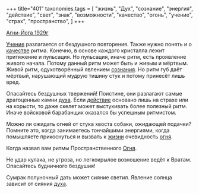 +++
title="401"
taxonomies.tags = [
 "жизнь",
 "Дух",
 "сознание",
 "энергия",
 "действие",
 "свет",
 "знак",
 "возможности",
 "качество",
 "огонь",
 "учение",
 "страх",
 "пространство",
]
+++

[Агни-Йога 1929г](/agni/1929)

[Учение](/tags/учение) разлагается от бездушного повторения. Также нужно понять и о [качестве](/tags/качество) ритма. Конечно, в основе каждого кристалла лежит притяжение и пульсация. Но пульсация, иначе ритм, есть проявление живого начала. Потому данный ритм может быть и живым и мёртвым. Живой ритм, одухотворённый явлением [сознания](/tags/энергия). Но ритм губ даёт мёртвый, нарушающий мудрую тишину стук и потому принесёт лишь вред.   

Опасайтесь бездушных твержений! Поистине, они разлагают самые драгоценные камни [духа](/tags/Дух). Если [действие](/tags/действие) основано лишь на страхе или на корысти, то даже скелет может выстукивать более полезный ритм. Иначе войсковой барабанщик оказался бы успешным ритмистом.   

Можно ли ожидать огней от стука хвоста собаки, ожидающей подачки? Помните это, когда занимаетесь тончайшими энергиями, когда помышляете прикоснуться и вызвать к [жизни](/tags/жизнь) очевидность [огня](/tags/огонь).   

Когда назвал вам ритмы Пространственного [Огня](/tags/сознание).   

Не удар кулака, не угроза, но легкокрылое возношение ведёт к Вратам. Опасайтесь будничного бездушия!   

Сумрак полуночный дать может сияние светил. Явление солнца зависит от сияния [духа](/tags/Дух).